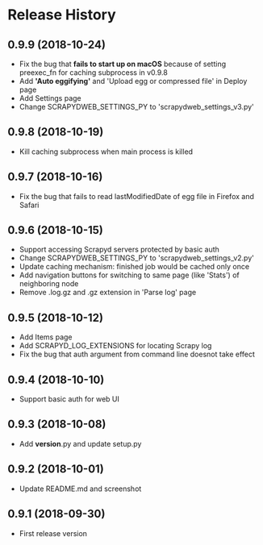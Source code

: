 Release History
===============
0.9.9 (2018-10-24)
------------------
- Fix the bug that **fails to start up on macOS** because of setting preexec_fn for caching subprocess in v0.9.8
- Add **'Auto eggifying'** and 'Upload egg or compressed file' in Deploy page
- Add Settings page
- Change SCRAPYDWEB_SETTINGS_PY to 'scrapydweb_settings_v3.py'


0.9.8 (2018-10-19)
------------------
- Kill caching subprocess when main process is killed


0.9.7 (2018-10-16)
------------------
- Fix the bug that fails to read lastModifiedDate of egg file in Firefox and Safari


0.9.6 (2018-10-15)
------------------
- Support accessing Scrapyd servers protected by basic auth
- Change SCRAPYDWEB_SETTINGS_PY to 'scrapydweb_settings_v2.py'
- Update caching mechanism: finished job would be cached only once
- Add navigation buttons for switching to same page (like 'Stats') of neighboring node
- Remove .log.gz and .gz extension in 'Parse log' page


0.9.5 (2018-10-12)
------------------
- Add Items page
- Add SCRAPYD_LOG_EXTENSIONS for locating Scrapy log
- Fix the bug that auth argument from command line doesnot take effect


0.9.4 (2018-10-10)
------------------
- Support basic auth for web UI


0.9.3 (2018-10-08)
------------------
- Add __version__.py and update setup.py


0.9.2 (2018-10-01)
------------------
- Update README.md and screenshot


0.9.1 (2018-09-30)
------------------
- First release version
